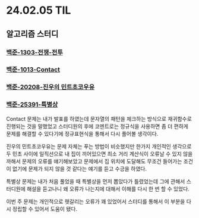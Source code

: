 # 24.02.05 TIL

## 알고리즘 스터디

### [백준-1303-전쟁-전투](https://www.acmicpc.net/problem/1303)

### [백준-1013-Contact](https://www.acmicpc.net/problem/1013)

### [백준-20208-진우의 민트초코우유](https://www.acmicpc.net/problem/20208)

### [백준-25391-특별상](https://www.acmicpc.net/problem/25391)

Contact 문제는 내가 발표를 하였는데 문자열의 패턴을 체크하는 방식으로 재귀함수로 진행되는 것을 말했었고 스터디원의 후에 코멘트로는 정규식을 사용하면 좀 더 편하게 문제를 해결할 수 있다기에 정규표현식을 통해서 다시 풀어볼 생각이다.

진우의 민트초코우유는 문제 자체는 푸는 방법이 비슷했지만 한가지 개인적인 생각으로 두 민초 사이에 일직선으로 내 집이 끼어있으면 최소 거리 계산식이 오류날 수 있지 않을까해서 문제의 오류를 얘기해보았고 문제에서 집 위치에 도달해도 무조건 들어가는 조건이 없기에 문제가 되지 않을 것 같다는 얘기를 듣고 수긍을 하였다.

특별상 문제는 내가 처음 풀었을 때 특별상을 먼저 뽑았다가 틀렸었는데 그에 관해서 스터디원에 해설을 듣고나니 왜 오류가 나는지에 대해서 이해를 다시 한 번 할 수 있었다.

이번 주 문제는 개인적으로 헷갈리는 오류가 꽤 있었어서 스터디를 통해서 이 부분을 다시 정립할 수 있어서 도움이 됐다.
